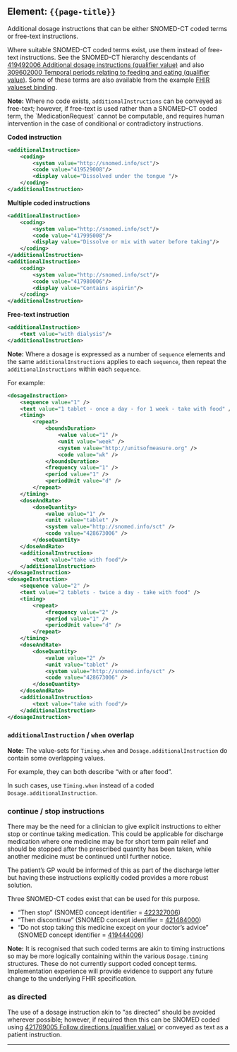 ## Element: `{{page-title}}`

Additional dosage instructions that can be either SNOMED-CT coded terms or free-text instructions.

Where suitable SNOMED-CT coded terms exist, use them instead of free-text instructions. See the SNOMED-CT hierarchy descendants of [419492006 Additional dosage instructions (qualifier value)](https://termbrowser.nhs.uk/?perspective=full&conceptId1=419492006&edition=uk-edition) and also [309602000 Temporal periods relating to feeding and eating (qualifier value)](https://termbrowser.nhs.uk/?perspective=full&conceptId1=309602000&edition=uk-edition). Some of these terms are also available from the example [FHIR valueset binding](http://hl7.org/fhir/stu3/valueset-additional-instruction-codes.html).

<div class="nhsd-a-box nhsd-a-box--bg-light-blue nhsd-!t-margin-bottom-6 nhsd-t-body">
    <strong>Note:</strong> Where no code exists, <code>additionalInstructions</code> can be conveyed as free-text; however, if free-text is used rather than a SNOMED-CT coded term, the `MedicationRequest` cannot be computable, and requires human intervention in the case of conditional or contradictory instructions.
</div>

**Coded instruction**
```xml
<additionalInstruction>
    <coding> 
        <system value="http://snomed.info/sct"/> 
        <code value="419529008"/> 
        <display value="Dissolved under the tongue "/> 
    </coding>
</additionalInstruction>
```

**Multiple coded instructions**

```xml
<additionalInstruction>
    <coding> 
        <system value="http://snomed.info/sct"/> 
        <code value="417995008"/> 
        <display value="Dissolve or mix with water before taking"/> 
    </coding>
</additionalInstruction>
<additionalInstruction>
    <coding> 
        <system value="http://snomed.info/sct"/> 
        <code value="417980006"/> 
        <display value="Contains aspirin"/> 
    </coding>
</additionalInstruction>
```

**Free-text instruction**

```xml
<additionalInstruction>
    <text value="with dialysis"/>
</additionalInstruction>
```

<div class="nhsd-a-box nhsd-a-box--bg-light-blue nhsd-!t-margin-bottom-6 nhsd-t-body">
    <strong>Note:</strong> Where a dosage is expressed as a number of <code>sequence</code> elements and the same <code>additionalInstructions</code> applies to each <code>sequence</code>, then repeat the <code>additionalInstructions</code> within each <code>sequence</code>.
</div>

For example:

```xml
<dosageInstruction>
    <sequence value="1" />
    <text value="1 tablet - once a day - for 1 week - take with food" />
    <timing>
        <repeat>
            <boundsDuration>
                <value value="1" />
                <unit value="week" />
                <system value="http://unitsofmeasure.org" />
                <code value="wk" />
            </boundsDuration>
            <frequency value="1" />
            <period value="1" />
            <periodUnit value="d" />
        </repeat>
    </timing>
    <doseAndRate>
        <doseQuantity>
            <value value="1" />
            <unit value="tablet" />
            <system value="http://snomed.info/sct" />
            <code value="428673006" />
        </doseQuantity>
    </doseAndRate>
    <additionalInstruction>
        <text value="take with food"/>
    </additionalInstruction>
</dosageInstruction>
<dosageInstruction>
    <sequence value="2" />
    <text value="2 tablets - twice a day - take with food" />
    <timing>
        <repeat>
            <frequency value="2" />
            <period value="1" />
            <periodUnit value="d" />
        </repeat>
    </timing>
    <doseAndRate>
        <doseQuantity>
            <value value="2" />
            <unit value="tablet" />
            <system value="http://snomed.info/sct" />
            <code value="428673006" />
        </doseQuantity>
    </doseAndRate>
    <additionalInstruction>
        <text value="take with food"/>
    </additionalInstruction>
</dosageInstruction>
```

### `additionalInstruction` / `when` overlap

<div class="nhsd-a-box nhsd-a-box--bg-light-blue nhsd-!t-margin-bottom-6 nhsd-t-body">
    <strong>Note:</strong> The value-sets for <code>Timing.when</code> and <code>Dosage.additionalInstruction</code> do contain some overlapping values.
</div>

For example, they can both describe “with or after food”. 

In such cases, use `Timing.when` instead of a coded `Dosage.additionalInstruction`.


### continue / stop instructions

There may be the need for a clinician to give explicit instructions to either stop or continue taking medication. This could be applicable for discharge medication where one medicine may be for short term pain relief and should be stopped after the prescribed quantity has been taken, while another medicine must be continued until further notice. 

The patient’s GP would be informed of this as part of the discharge letter but having these instructions explicitly coded provides a more robust solution.

Three SNOMED-CT codes exist that can be used for this purpose.

- “Then stop” (SNOMED concept identifier = [422327006](https://termbrowser.nhs.uk/?perspective=full&conceptId1=422327006&edition=uk-edition))
- “Then discontinue” (SNOMED concept identifier = [421484000](https://termbrowser.nhs.uk/?perspective=full&conceptId1=421484000&edition=uk-edition))
- “Do not stop taking this medicine except on your doctor’s advice” (SNOMED concept identifier = [419444006](https://termbrowser.nhs.uk/?perspective=full&conceptId1=419444006&edition=uk-edition))

<div class="nhsd-a-box nhsd-a-box--bg-light-blue nhsd-!t-margin-bottom-6 nhsd-t-body">
    <strong>Note:</strong> It is recognised that such coded terms are akin to timing instructions so may be more logically containing within the various <code>Dosage.timing</code> structures. These do not currently support coded concept terms. Implementation experience will provide evidence to support any future change to the underlying FHIR specification.
</div>


### as directed

The use of a dosage instruction akin to “as directed” should be avoided wherever possible; however, if required then this can be SNOMED coded using [421769005 Follow directions (qualifier value)](https://termbrowser.nhs.uk/?perspective=full&conceptId1=421769005&edition=uk-edition) or conveyed as text as a patient instruction.

---